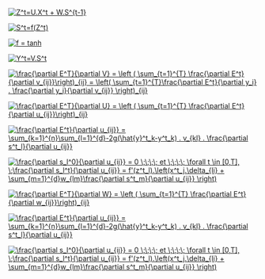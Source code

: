 <a href="https://www.codecogs.com/eqnedit.php?latex=Z^t=U.X^t&space;&plus;&space;W.S^{t-1}" target="_blank"><img src="https://latex.codecogs.com/gif.latex?Z^t=U.X^t&space;&plus;&space;W.S^{t-1}" title="Z^t=U.X^t + W.S^{t-1}" /></a>

<a href="https://www.codecogs.com/eqnedit.php?latex=S^t=f(Z^t)" target="_blank"><img src="https://latex.codecogs.com/gif.latex?S^t=f(Z^t)" title="S^t=f(Z^t)" /></a>

<a href="https://www.codecogs.com/eqnedit.php?latex=f&space;=&space;tanh" target="_blank"><img src="https://latex.codecogs.com/gif.latex?f&space;=&space;tanh" title="f = tanh" /></a>

<a href="https://www.codecogs.com/eqnedit.php?latex=Y^t=V.S^t" target="_blank"><img src="https://latex.codecogs.com/gif.latex?Y^t=V.S^t" title="Y^t=V.S^t" /></a>

<a href="https://www.codecogs.com/eqnedit.php?latex=\frac{\partial&space;E^T}{\partial&space;V}&space;=&space;\left&space;(&space;\sum_{t=1}^{T}&space;\frac{\partial&space;E^t}{\partial&space;v_{ij}}\right)_{ij}&space;=&space;\left(&space;\sum_{t=1}^{T}\frac{\partial&space;E^t}{\partial&space;y_i}&space;.&space;\frac{\partial&space;y_i}{\partial&space;v_{ij}}&space;\right)_{ij}" target="_blank"><img src="https://latex.codecogs.com/gif.latex?\frac{\partial&space;E^T}{\partial&space;V}&space;=&space;\left&space;(&space;\sum_{t=1}^{T}&space;\frac{\partial&space;E^t}{\partial&space;v_{ij}}\right)_{ij}&space;=&space;\left(&space;\sum_{t=1}^{T}\frac{\partial&space;E^t}{\partial&space;y_i}&space;.&space;\frac{\partial&space;y_i}{\partial&space;v_{ij}}&space;\right)_{ij}" title="\frac{\partial E^T}{\partial V} = \left ( \sum_{t=1}^{T} \frac{\partial E^t}{\partial v_{ij}}\right)_{ij} = \left( \sum_{t=1}^{T}\frac{\partial E^t}{\partial y_i} . \frac{\partial y_i}{\partial v_{ij}} \right)_{ij}" /></a>

<a href="https://www.codecogs.com/eqnedit.php?latex=\frac{\partial&space;E^T}{\partial&space;U}&space;=&space;\left&space;(&space;\sum_{t=1}^{T}&space;\frac{\partial&space;E^t}{\partial&space;u_{ij}}\right)_{ij}" target="_blank"><img src="https://latex.codecogs.com/gif.latex?\frac{\partial&space;E^T}{\partial&space;U}&space;=&space;\left&space;(&space;\sum_{t=1}^{T}&space;\frac{\partial&space;E^t}{\partial&space;u_{ij}}\right)_{ij}" title="\frac{\partial E^T}{\partial U} = \left ( \sum_{t=1}^{T} \frac{\partial E^t}{\partial u_{ij}}\right)_{ij}" /></a>

<a href="https://www.codecogs.com/eqnedit.php?latex=\frac{\partial&space;E^t}{\partial&space;u_{ij}}&space;=&space;\sum_{k=1}^{n}\sum_{l=1}^{d}-2g(\hat{y}^t_k-y^t_k)&space;.&space;v_{kl}&space;.&space;\frac{\partial&space;s^t_l}{\partial&space;u_{ij}}" target="_blank"><img src="https://latex.codecogs.com/gif.latex?\frac{\partial&space;E^t}{\partial&space;u_{ij}}&space;=&space;\sum_{k=1}^{n}\sum_{l=1}^{d}-2g(\hat{y}^t_k-y^t_k)&space;.&space;v_{kl}&space;.&space;\frac{\partial&space;s^t_l}{\partial&space;u_{ij}}" title="\frac{\partial E^t}{\partial u_{ij}} = \sum_{k=1}^{n}\sum_{l=1}^{d}-2g(\hat{y}^t_k-y^t_k) . v_{kl} . \frac{\partial s^t_l}{\partial u_{ij}}" /></a>

<a href="https://www.codecogs.com/eqnedit.php?latex=\frac{\partial&space;s_l^0}{\partial&space;u_{ij}}&space;=&space;0&space;\;\;\;\;&space;et&space;\;\;\;\;&space;\forall&space;t&space;\in&space;[0,T],&space;\;\frac{\partial&space;s_l^t}{\partial&space;u_{ij}}&space;=&space;f'(z^t_l).\left(x^t_j.\delta_{li}&space;&plus;&space;\sum_{m=1}^{d}w_{lm}\frac{\partial&space;s^t_m}{\partial&space;u_{ij}}&space;\right)" target="_blank"><img src="https://latex.codecogs.com/gif.latex?\frac{\partial&space;s_l^0}{\partial&space;u_{ij}}&space;=&space;0&space;\;\;\;\;&space;et&space;\;\;\;\;&space;\forall&space;t&space;\in&space;[0,T],&space;\;\frac{\partial&space;s_l^t}{\partial&space;u_{ij}}&space;=&space;f'(z^t_l).\left(x^t_j.\delta_{li}&space;&plus;&space;\sum_{m=1}^{d}w_{lm}\frac{\partial&space;s^t_m}{\partial&space;u_{ij}}&space;\right)" title="\frac{\partial s_l^0}{\partial u_{ij}} = 0 \;\;\;\; et \;\;\;\; \forall t \in [0,T], \;\frac{\partial s_l^t}{\partial u_{ij}} = f'(z^t_l).\left(x^t_j.\delta_{li} + \sum_{m=1}^{d}w_{lm}\frac{\partial s^t_m}{\partial u_{ij}} \right)" /></a>

<a href="https://www.codecogs.com/eqnedit.php?latex=\frac{\partial&space;E^T}{\partial&space;W}&space;=&space;\left&space;(&space;\sum_{t=1}^{T}&space;\frac{\partial&space;E^t}{\partial&space;w_{ij}}\right)_{ij}" target="_blank"><img src="https://latex.codecogs.com/gif.latex?\frac{\partial&space;E^T}{\partial&space;W}&space;=&space;\left&space;(&space;\sum_{t=1}^{T}&space;\frac{\partial&space;E^t}{\partial&space;w_{ij}}\right)_{ij}" title="\frac{\partial E^T}{\partial W} = \left ( \sum_{t=1}^{T} \frac{\partial E^t}{\partial w_{ij}}\right)_{ij}" /></a>

<a href="https://www.codecogs.com/eqnedit.php?latex=\frac{\partial&space;E^t}{\partial&space;u_{ij}}&space;=&space;\sum_{k=1}^{n}\sum_{l=1}^{d}-2g(\hat{y}^t_k-y^t_k)&space;.&space;v_{kl}&space;.&space;\frac{\partial&space;s^t_l}{\partial&space;u_{ij}}" target="_blank"><img src="https://latex.codecogs.com/gif.latex?\frac{\partial&space;E^t}{\partial&space;u_{ij}}&space;=&space;\sum_{k=1}^{n}\sum_{l=1}^{d}-2g(\hat{y}^t_k-y^t_k)&space;.&space;v_{kl}&space;.&space;\frac{\partial&space;s^t_l}{\partial&space;u_{ij}}" title="\frac{\partial E^t}{\partial u_{ij}} = \sum_{k=1}^{n}\sum_{l=1}^{d}-2g(\hat{y}^t_k-y^t_k) . v_{kl} . \frac{\partial s^t_l}{\partial u_{ij}}" /></a>

<a href="https://www.codecogs.com/eqnedit.php?latex=\frac{\partial&space;s_l^0}{\partial&space;u_{ij}}&space;=&space;0&space;\;\;\;\;&space;et&space;\;\;\;\;&space;\forall&space;t&space;\in&space;[0,T],&space;\;\frac{\partial&space;s_l^t}{\partial&space;u_{ij}}&space;=&space;f'(z^t_l).\left(x^t_j.\delta_{li}&space;&plus;&space;\sum_{m=1}^{d}w_{lm}\frac{\partial&space;s^t_m}{\partial&space;u_{ij}}&space;\right)" target="_blank"><img src="https://latex.codecogs.com/gif.latex?\frac{\partial&space;s_l^0}{\partial&space;u_{ij}}&space;=&space;0&space;\;\;\;\;&space;et&space;\;\;\;\;&space;\forall&space;t&space;\in&space;[0,T],&space;\;\frac{\partial&space;s_l^t}{\partial&space;u_{ij}}&space;=&space;f'(z^t_l).\left(x^t_j.\delta_{li}&space;&plus;&space;\sum_{m=1}^{d}w_{lm}\frac{\partial&space;s^t_m}{\partial&space;u_{ij}}&space;\right)" title="\frac{\partial s_l^0}{\partial u_{ij}} = 0 \;\;\;\; et \;\;\;\; \forall t \in [0,T], \;\frac{\partial s_l^t}{\partial u_{ij}} = f'(z^t_l).\left(x^t_j.\delta_{li} + \sum_{m=1}^{d}w_{lm}\frac{\partial s^t_m}{\partial u_{ij}} \right)" /></a>
